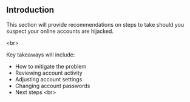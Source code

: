 
## Introduction

This section will provide recommendations on steps to take should you suspect your online accounts are hijacked.

&lt;br&gt;

Key takeaways will include:
- How to mitigate the problem
- Reviewing account activity
- Adjusting account settings
- Changing account passwords
- Next steps
&lt;br&gt;

